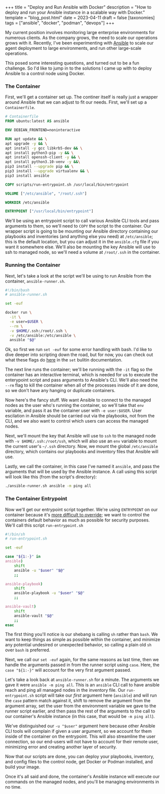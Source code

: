 +++
title = "Deploy and Run Ansible with Docker"
description = "How to deploy and run your Ansible instance in a scalable way with Docker."
template = "blog_post.html"
date = 2023-04-11
draft = false
[taxonomies]
tags = ["ansible", "docker", "podman", "devops"]
+++

My current position involves monitoring large enterprise environments for numerous clients. As the company grows, the need to scale our operations grows with it. Recently, I've been experimenting with [Ansible](https://ansible.com) to scale our agent deployment to large environments, and run other large-scale operations. 
<!-- more -->
This posed some interesting questions, and turned out to be a fun challenge. So I'd like to jump in to the solutions I came up with to deploy Ansible to a control node using Docker.

### The Container
First, we'll get a container set up. The continer itself is really just a wrapper around Ansible that we can adjust to fit our needs. First, we'll set up a `Containerfile`.

```Dockerfile
# Containerfile
FROM ubuntu:latest AS ansible

ENV DEBIAN_FRONTEND=noninteractive

RUN apt update && \
apt upgrade -y && \
apt install -y gcc libkrb5-dev && \
apt install python3-pip -y && \
apt install openssh-client -y && \
apt install python3.10-venv -y &&\
pip3 install --upgrade pip && \
pip3 install --upgrade virtualenv && \
pip3 install ansible

COPY scripts/run-entrypoint.sh /usr/local/bin/entrypoint

VOLUME ["/etc/ansible", "/root/.ssh"]

WORKDIR /etc/ansible

ENTRYPOINT ["/usr/local/bin/entrypoint"]
```

We'll be using an entrypoint script to call various Ansible CLI tools and pass arguments to them, so we'll need to `COPY` the script to the container. Our wrapper script is going to be mounting our Ansible directory containing our playbooks and inventories (and anything else you need) at `/etc/ansible`; this is the default location, but you can adjust it in the `ansible.cfg` file if you want it somewhere else. We'll also be mounting the key Ansible will use to ssh to managed node, so we'll need a volume at `/root/.ssh` in the container.

### Running the Container
Next, let's take a look at the script we'll be using to run Ansible from the container, `ansible-runner.sh`.

```bash
#!/bin/bash
# ansible-runner.sh

set -euf

docker run \
  -it \
  -e user=$USER \
  --rm \
  -v $HOME/.ssh:/root/.ssh \
  -v /etc/ansible:/etc/ansible \
  ansible "$@"
```

Ok, so first we run `set -euf` for some error handling with bash. I'd like to dive deeper into scripting down the road, but for now, you can check out what these flags do [here](https://www.gnu.org/software/bash/manual/html_node/The-Set-Builtin.html) in the `set` bulitin documentation. 

The next line runs the container; we'll be running with the `-it` flag so the container has an interactive terminal, which is needed for us to execute the enterypoint script and pass arguments to Ansible's CLI. We'll also need the `--rm` flag to kill the container when all of the processes inside of it are done, so we don't have any hanging or duplicate containers.

Now here's the fancy stuff. We want Ansible to connect to the managed nodes as the user who's running the container, so we'll take that `env` variable, and pass it as the container user with `-e user:$USER`. User escilation in Ansible should be carried out via the playbooks, not from the CLI, and we also want to control which users can access the managed nodes. 

Next, we'll mount the key that Ansible will use to `ssh` to the managed node with `-v $HOME/.ssh:/root/ssh`, which will also use an `env` variable to mount the current user's `~/.ssh` directory. Now, we mount the global `/etc/ansible` directory, which contains our playbooks and inventory files that Ansible will use.

Lastly, we call the container, in this case I've named it `ansible`, and pass the arguments that will be used by the Ansible instance. A call using this script will look like this (from the script's directory):

```bash
./ansible-runner.sh ansible -m ping all
```

### The Container Entrypoint
Now we'll get our entrypoint script together. We're using `ENTRYPOINT` on our container because it's [more difficult to override](https://docs.podman.io/en/latest/markdown/podman-run.1.html#entrypoint-command-command-arg1); we want to control the containers default behavior as much as possible for security purposes. We'll call this script `run-entrypoint.sh`

```bash
#!/bin/sh
# run-entrypoint.sh

set -euf

case "${1:-}" in
ansible)
	shift
	ansible -u "$user" "$@"
	;;

ansible-playbook)
	shift
	ansible-playbook -u "$user" "$@"
	;;

ansible-vault)
	shift
	ansible-vault "$@"
	;;
esac
```

The first thing you'll notice is our shebang is calling `sh` rather than `bash`. We want to keep things as simple as possible within the container, and minimize any potential undesired or unexpected behavior, so calling a plain old `sh` over `bash` is preferred. 

Next, we call our `set -euf` again, for the same reasons as last time, then we handle the arguments passed in from the runner script using `case`. Here, the `case "${1:-}"` will account for the very first argument passed.

Let's take a look back at `ansible-runner.sh` for a minute. The arguments we gave it were `ansible -m ping all`. This is an `ansible` CLI call to have ansible reach and ping all managed nodes in the inventory file. Our `run-entrypoint.sh` script will take our _first_ argument here (`ansible`) and will run the `case` pattern match against it, shift to remove the argument from the argument array, set the user from the environment variable we gave to the runner script earlier, and then pass the rest of the arguments to the call to our container's Ansible instance (in this case, that would be `-m ping all`).

We've distinguished our `-u "$user"` argument here because other Ansible CLI tools will complain if given a user argument, so we account for them inside of the container on the entrypoint. This will also streamline the user connection, so our end-users will not have to account for their remote user, minimizing error and creating another layer of security.

Now that our scripts are done, you can deploy your playbooks, inventory, and config files to the control node, get Docker or Podman installed, and build your image.

Once it's all said and done, the container's Ansible instance will execute our commands on the managed nodes, and you'll be managing environments in no time.